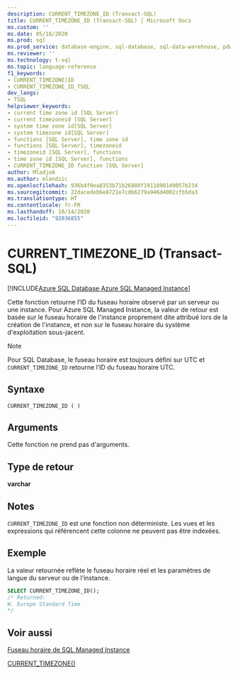 ```yaml
---
description: CURRENT_TIMEZONE_ID (Transact-SQL)
title: CURRENT_TIMEZONE_ID (Transact-SQL) | Microsoft Docs
ms.custom: ''
ms.date: 05/18/2020
ms.prod: sql
ms.prod_service: database-engine, sql-database, sql-data-warehouse, pdw
ms.reviewer: ''
ms.technology: t-sql
ms.topic: language-reference
f1_keywords:
- CURRENT_TIMEZONE)ID
- CURRENT_TIMEZONE_ID_TSQL
dev_langs:
- TSQL
helpviewer_keywords:
- current time zone id [SQL Server]
- current timezoneid [SQL Server]
- system time zone id[SQL Server]
- system timezone id[SQL Server]
- functions [SQL Server], time zone id
- functions [SQL Server], timezoneid
- timezoneid [SQL Server], functions
- time zone id [SQL Server], functions
- CURRENT_TIMEZONE_ID function [SQL Server]
author: MladjoA
ms.author: mlandzic
ms.openlocfilehash: 936b4f0ea8353b71b26808f1911890149057b234
ms.sourcegitcommit: 22dacedeb6e8721e7cdb6279a946d4002cfb5da3
ms.translationtype: HT
ms.contentlocale: fr-FR
ms.lasthandoff: 10/14/2020
ms.locfileid: "92036855"
---
```

# <a name="current_timezone_id-transact-sql"></a>CURRENT_TIMEZONE_ID (Transact-SQL)

[!INCLUDE[Azure SQL Database Azure SQL Managed Instance](../../includes/applies-to-version/asdb-asdbmi.md)]

Cette fonction retourne l’ID du fuseau horaire observé par un serveur ou une instance. Pour Azure SQL Managed Instance, la valeur de retour est basée sur le fuseau horaire de l'instance proprement dite attribué lors de la création de l'instance, et non sur le fuseau horaire du système d'exploitation sous-jacent.
  
> [!NOTE]  
> Pour SQL Database, le fuseau horaire est toujours défini sur UTC et `CURRENT_TIMEZONE_ID` retourne l’ID du fuseau horaire UTC.
  
## <a name="syntax"></a>Syntaxe  
  
```syntaxsql
CURRENT_TIMEZONE_ID ( )  
```
  
## <a name="arguments"></a>Arguments

Cette fonction ne prend pas d'arguments.
  
## <a name="return-type"></a>Type de retour  

**varchar**
  
## <a name="remarks"></a>Notes  

`CURRENT_TIMEZONE_ID` est une fonction non déterministe. Les vues et les expressions qui référencent cette colonne ne peuvent pas être indexées.
  
## <a name="example"></a>Exemple

La valeur retournée reflète le fuseau horaire réel et les paramètres de langue du serveur ou de l’instance.

```sql
SELECT CURRENT_TIMEZONE_ID();  
/* Returned:  
W. Europe Standard Time
*/
```  
  
## <a name="see-also"></a>Voir aussi

[Fuseau horaire de SQL Managed Instance](/azure/sql-database/sql-database-managed-instance-timezone)

[CURRENT_TIMEZONE()](./current-timezone-transact-sql.md)